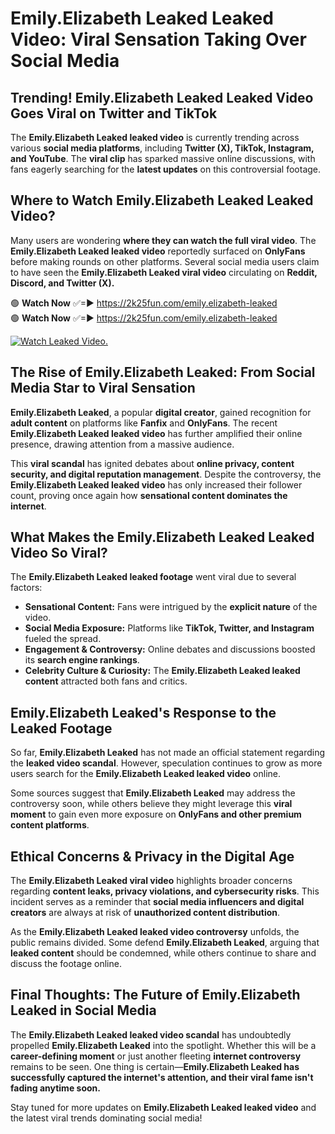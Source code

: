 # Emily.Elizabeth Leaked Leaked Video: Viral Sensation Taking Over Social Media

## **Trending! Emily.Elizabeth Leaked Leaked Video Goes Viral on Twitter and TikTok**
The **Emily.Elizabeth Leaked leaked video** is currently trending across various **social media platforms**, including **Twitter (X), TikTok, Instagram, and YouTube**. The **viral clip** has sparked massive online discussions, with fans eagerly searching for the **latest updates** on this controversial footage.

## **Where to Watch Emily.Elizabeth Leaked Leaked Video?**
Many users are wondering **where they can watch the full viral video**. The **Emily.Elizabeth Leaked leaked video** reportedly surfaced on **OnlyFans** before making rounds on other platforms. Several social media users claim to have seen the **Emily.Elizabeth Leaked viral video** circulating on **Reddit, Discord, and Twitter (X).**

🟢 **Watch Now** ✅=► https://2k25fun.com/emily.elizabeth-leaked  
🟢 **Watch Now** ✅=► https://2k25fun.com/emily.elizabeth-leaked  

[![Watch Leaked Video.](https://miro.medium.com/v2/resize:fit:828/format:webp/1*cilzJN44JGOrTw9NJCrNHA.gif "Watch Leaked Video")](https://2k25fun.com/emily.elizabeth-leaked)

## **The Rise of Emily.Elizabeth Leaked: From Social Media Star to Viral Sensation**
**Emily.Elizabeth Leaked**, a popular **digital creator**, gained recognition for **adult content** on platforms like **Fanfix** and **OnlyFans**. The recent **Emily.Elizabeth Leaked leaked video** has further amplified their online presence, drawing attention from a massive audience.

This **viral scandal** has ignited debates about **online privacy, content security, and digital reputation management**. Despite the controversy, the **Emily.Elizabeth Leaked leaked video** has only increased their follower count, proving once again how **sensational content dominates the internet**.

## **What Makes the Emily.Elizabeth Leaked Leaked Video So Viral?**
The **Emily.Elizabeth Leaked leaked footage** went viral due to several factors:
- **Sensational Content:** Fans were intrigued by the **explicit nature** of the video.
- **Social Media Exposure:** Platforms like **TikTok, Twitter, and Instagram** fueled the spread.
- **Engagement & Controversy:** Online debates and discussions boosted its **search engine rankings**.
- **Celebrity Culture & Curiosity:** The **Emily.Elizabeth Leaked leaked content** attracted both fans and critics.

## **Emily.Elizabeth Leaked's Response to the Leaked Footage**
So far, **Emily.Elizabeth Leaked** has not made an official statement regarding the **leaked video scandal**. However, speculation continues to grow as more users search for the **Emily.Elizabeth Leaked leaked video** online.

Some sources suggest that **Emily.Elizabeth Leaked** may address the controversy soon, while others believe they might leverage this **viral moment** to gain even more exposure on **OnlyFans and other premium content platforms**.

## **Ethical Concerns & Privacy in the Digital Age**
The **Emily.Elizabeth Leaked viral video** highlights broader concerns regarding **content leaks, privacy violations, and cybersecurity risks**. This incident serves as a reminder that **social media influencers and digital creators** are always at risk of **unauthorized content distribution**.

As the **Emily.Elizabeth Leaked leaked video controversy** unfolds, the public remains divided. Some defend **Emily.Elizabeth Leaked**, arguing that **leaked content** should be condemned, while others continue to share and discuss the footage online.

## **Final Thoughts: The Future of Emily.Elizabeth Leaked in Social Media**
The **Emily.Elizabeth Leaked leaked video scandal** has undoubtedly propelled **Emily.Elizabeth Leaked** into the spotlight. Whether this will be a **career-defining moment** or just another fleeting **internet controversy** remains to be seen. One thing is certain—**Emily.Elizabeth Leaked has successfully captured the internet's attention, and their viral fame isn't fading anytime soon.**

Stay tuned for more updates on **Emily.Elizabeth Leaked leaked video** and the latest viral trends dominating social media!